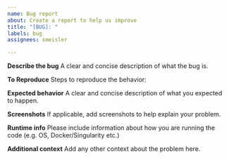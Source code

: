 ```yaml
---
name: Bug report
about: Create a report to help us improve
title: "[BUG]: "
labels: bug
assignees: smeisler

---
```


**Describe the bug**
A clear and concise description of what the bug is.

**To Reproduce**
Steps to reproduce the behavior:

**Expected behavior**
A clear and concise description of what you expected to happen.

**Screenshots**
If applicable, add screenshots to help explain your problem.

**Runtime info**
Please include information about how you are running the code (e.g. OS, Docker/Singularity etc.)

**Additional context**
Add any other context about the problem here.
